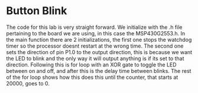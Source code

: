 # Button Blink
The code for this lab is very straight forward. We initialize with the .h file pertaining to the board we are using, in this case the MSP430G2553.h. In the main function there are 2 initializations, the first one stops the watchdog timer so the processor doesnt restart at the wrong time. The second one sets the direction of pin P1.0 to the output direction, this is because we want the LED to blink and the only way it will output anything is if its set to that direction. Following this is for loop with an XOR gate to toggle the LED between on and off, and after this is the delay time between blinks. The rest of the for loop shows how this does this until the counter, that starts at 20000, goes to 0.




